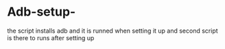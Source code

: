 # Adb-setup-
the script installs adb and it is runned when setting it up and second script is there to runs after setting up
